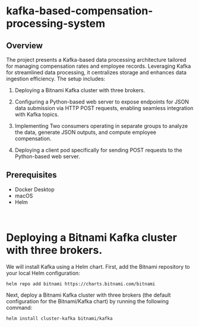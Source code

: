 # kafka-based-compensation-processing-system
## Overview 
The project presents a Kafka-based data processing architecture tailored for managing compensation rates and employee records. Leveraging Kafka for streamlined data processing, it centralizes storage and enhances data ingestion efficiency. The setup includes: 

1. Deploying a Bitnami Kafka cluster with three brokers.

2. Configuring a Python-based web server to expose endpoints for JSON data submission via HTTP POST requests, enabling seamless integration with Kafka topics.

3. Implementing Two consumers operating in separate groups to analyze the data, generate JSON outputs, and compute employee compensation.

4. Deploying a client pod specifically for sending POST requests to the Python-based web server. 


## Prerequisites 
* Docker Desktop
* macOS
* Helm 

</br>

# Deploying a Bitnami Kafka cluster with three brokers.

We will install Kafka using a Helm chart. First, add the Bitnami repository to your local Helm configuration:

```
helm repo add bitnami https://charts.bitnami.com/bitnami
```

Next, deploy a Bitnami Kafka cluster with three brokers (the default configuration for the Bitnami/Kafka chart) by running the following command:

```
helm install cluster-kafka bitnami/kafka
```